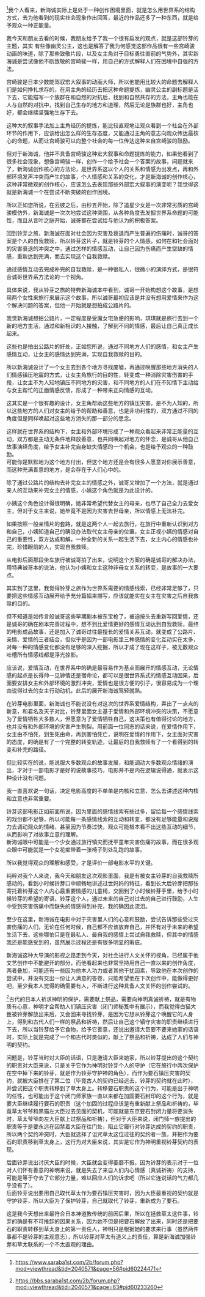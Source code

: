 [^myarms-1]我个人看来，新海诚实际上是处于一种创作困境里面，就是怎么用世界系的结构方式，去为他看到的现实社会现象作出回答，最近的作品还多了一种东西，就是给予观众一种正能量。

我今天和朋友去看的时候，我朋友给予了我一个很有启发的观点，就是这部铃芽的主题，其实    有些像幽灵公主，这也是解答了我为何感觉这部作品很有一些宫崎骏动画的味道，除了那些致敬片段，以及女主角对于目标勇往直前的气势外，其实新海诚是尝试像他不断致敬的宫崎骏一样，用自己的方式解释人们在困境中自强的方法。

宫崎骏是日本少数能驾驭宏大叙事的动画大师，所以他能用比较大的命题去解释人们是如何挣扎求存的，在用主角的经历去把这种命题提炼，幽灵公主的副标题是活下去，它能描写一个族群在和自然的对抗后，找到和自然共存的方法，主角也能在人与自然的对抗中，找到自己生存的地方和道理，然后无论是族群也好，主角也好，都会继续坚强地生存下去。

这种大的叙事手法加上主角经历的提炼，能比较直观地让观众看到一个社会在外部环节的作用下，应该给出怎么样的生存态度，又能通过主角的意志向观众传达最核心的命题，从而让宫崎骏可以向整个社会的每一位传达这种来自宫崎骏的鼓励。

但对于新海诚，他并不具备宫崎骏这种宏大叙事和命题提炼的能力，如果他看到了很多社会现象，想像宫崎骏一样，创作一个给予社会一个答案的故事，问题就来了，新海诚创作核心的方法论，是世界系这以个人的关系和情感为出发点，再和外部环境发声冲突而产生的故事，个人情感和关系的变化，才是新海诚的创作核心，这种非常微观的创作核心，应该怎么去表现那些外部宏大叙事的演变呢？我觉得这就是新海诚一个在尝试不断突破的创作困境。

所以正如您所说，在云彼之后，由秒五开始，除了追星少女是一次非常劣质的宫崎骏模仿外，新海诚是一次次地尝试这种突围，从各种角度去发掘世界系命题的可能性，而且从言叶之庭开始，诚哥都在尝试给与他认为的积极答案。

回到铃芽之旅，新海诚在面对社会因为灾害及衰退而产生普遍的伤痛时，诚哥的答案是个人的自我救赎，所以铃芽这片子，就是铃芽的个人情感，如何在和社会面对的灾害衰退的冲突之中，通过怎样的情感互动，让自己因为伤痛而产生空缺的情感，重新达到完满，而去实现这个自我救赎。

通过感情互动去完成补完的自我救赎，是一种很私人，很微小的演绎方式，是很符合诚哥世界系方法论的一个视角。

具体来说，我从铃芽之旅的特典新海诚本中看到，诚哥一开始构想这个故事，是想用两个女性来旅行来展示这个故事，所以诚哥最初应该是并没有想用爱情来作为这个解决问题的答案，但他一开始就是想拍成公路片的。

我觉新海诚想拍公路片，一定程度是受魔女宅急便的影响，琪琪就是旅行去到一个新的地方生活，通过和新相识的人接触，了解到不同的情感，最后让自己真正成长起来。

这些也是拍出公路片的好处，正如您所说，通过不同地方人们的感情，和女主产生感情互动，让女主的感情达到完满，实现自我救赎的目的。

所以新海诚设计了一个女主去到各个地方寻找废墟，再通过唤醒那些地方消失的人们情感镇压地震的方式，让女主角旅行的目的性，转变成一种消除灾害伤害的手段，让女主不为人知地镇压不同地方的灾害，和不同地方的人们在不知情下主动给与女主帮忙的正面情感反馈，形成了一种带来正向情感的互动。

这其实是一个很有趣的设计，女主角帮助这些地方的镇压灾害，是不为人知的，所以这些地方的人们对女主的给予的帮助和善意，也是非功利性的，双方通过不同的角度但是同样唤起对这些地方消失的那一部分的思念。

这样就在世界系的结构下，女主和外部环境形成了一种观众看起来非常正能量的互动，双方都是主动无条件地释放善意，也共同唤起对地方的怀念，是诚哥从他自己故事演绎角度，给予女主补完自身缺失情感的一个机会，也是给予观众的一种鼓励。  
可能你是默默地为这个地方付出，但这个地方还是会有很多人愿意对你展示善意，而这种充满善意的地方，是会存在于人们心中的。
  
除了通过公路片的结构去补完女主的情感之外，诚哥又增加了一个方法，就是通过亲人的互动来补完女主的情感，小姨这个角色就是为此设计的。

小姨这个角色设计得很明确，她非常希望代替女主的母亲，也尽了自己全力去爱女主，但对于女主来说，她毕竟不是因为灾害去世母亲，所以情感上无法补完。

如果按照一般亲情片的套路，就是这两个人一起去旅行，在旅行中重新认识到对方和自己，小姨知道自己的确没办法取代女主母亲的位置，女主正视小姨的情感对自己的重要性，双方达成和解，一种全新的关系一起生活下去，女主内心的情感也补完，珍惜眼前的人，实现自我救赎。

从电影后面那段坐车旅行被诚哥拍了出来，说明这个方案的确是诚哥的解决办法，用特典诚哥本的说法，他认为小姨和女主这种非母女关系的转变，是故事的一大要点。

其实到了这里，我觉得铃芽之旅作为世界系需要的情感线索，已经非常足够了，只要把这些情感互动展开给予充分篇幅来描写，应该就能实在女主在灾害之后自我救赎的目的。

但不知道是如传言般诚哥这些早期剧本被东宝枪了，被迫按头去重新写回爱情，还是诚哥的确在剧本完善过程中，想不到比爱情更好的感情互动达到自我救赎，最终的电影成品故事，还是加入了诚哥过往最擅长的爱情关系互动，就变成了公路片、亲情、爱情的三者结合，但似乎是因为一部电影里三种感情的变化互动实在太多，对每一种的情感变化都没有足够的深入挖掘，所以才成了现在这样子，被无数观众吐槽所有情感线都是浮光掠影。

应该说，爱情互动，在世界系中的确是最容易作为基点而展开的情感互动，无论情感的起点是长得帅一见钟情还是宿命论，都可以是很世界系式的情感互动因果，后面要安排女主和外部环境的激烈冲突，爱情也是很方便的引子，很容易成为一个理由说得过去的女主行动动机，此后的展开新海诚驾轻就熟。

在铃芽电影里面，新海诚也不能说没有对这次的世界系爱情结构，弄出了一点点的新意，和君名及天子对比，铃芽里面女主基于爱情和外部环境冲突的决策，不愿意为了爱情牺牲大多数人，但愿意为了爱情牺牲自己，这决策也有值得讨论的地方，也并没有和外部环境的灾害产生割裂。用前面一位同志的话来说，在爱情作用下，女主由不怕死，到生死由命，再到害怕死亡，说明在爱情的作用下，女主面对灾害的态度，的确是有了一个完整的转变轨迹，让最后的自我救赎有了一个看得到的转变和补完的路径。

但比较实在的说，能说服大多数观众的故事发展，和能调动大多数观众情绪的演出，才对于一部电影才是好的说故事技巧，电影并不是内在逻辑说得通，就表示这种设计没有问题。

我一直喜欢说一句话，决定电影高度的不单单是内核和立意，怎么去讲述这种内核和立意也非常重要。

铃芽这部电影正如前面所说，因为里面的感情线索有些过多，留给每一个感情线索的戏份都不足够，所以可能每一条感情线索的互动和转变，都没有足够能量和说服力去调动观众的情绪，甚至因为节奏过快，观众可能根本看不出这些互动的细节，从而影响了对故事立意的理解。  
新海诚眼中可能是一个少女通过旅行镇灾而抚平童年灾害伤痛的故事，而在很多观众眼中可能就是一个女花痴带着一张椅子到处乱跑的故事。

所以我觉得观众的理解和感受，才是评价一部电影水平的关键。

纯粹对我个人来说，我今天和朋友这次观影里面，我是有被女主铃芽的自我救赎所感动的，看到小时候铃芽口中顺畅地讲述过世妈妈的特征，看到长大后铃芽把那张寄托着铃芽这个人内心最重要情感的儿童椅，交回到了小时候铃芽手里，给予小时候铃芽的希望的寄语，铃芽这个人，通过未来的自己对过去的自己进行鼓励，人生中受到灾害伤痛中而缺失的情感得到补完，我的确因此流泪。

至少在这里，新海诚在电影中对于灾害里人们的心意和鼓励，尝试告诉那些受过灾害伤痛的人们，无论在任何时候，自己都不应该放弃自己，并怀有对于未来的希望生活下去，这些哪怕只是在最私人、最自我的感情上尝试自我救赎，但其中的情感我还是能感受到的，虽然展示过程还是有很多明显的瑕疵。

新海诚这种大导演的影视之路走到今天，对社会进行人文关怀的视角，已经属于他文艺创作中不能避开的部分，而他看起来也非常坚持用自己一直以来的创作角度，两者叠加，可能还有一些因为他本人功力或者其他干扰因素，导致他在本次创作的尝试中，并没有交出一份让人满意的答卷，只能希望他在下次创作中，能做得更好吧，至少我本人觉得的确需要有人，不断进行这种具备人文关怀的创作尝试的。

[^myarms-2]古代的日本人祈求神明的保护，需要献上祭品，需要向神明真诚祈祷，就是有物质有心意，神明才会帮助人们镇压灾害（闭门师秘笈中有展示），而我觉得白猫大臣被铃芽解放出来后，又会回来寻找铃芽，是因为它想从铃芽这个唤醒它的人身上，得到和古代人们一样的祭品和祈祷，然后让自己这个镇守灾害的职责继续进行下去，所以当铃芽给予它食物，给予它善意，还说出邀请大臣要不要来她家的话语时，实际上就是完成了一个和古代时类似的，献上了祭品和祈祷，达成了人们与神明的契约。

问题是，铃芽当时对大臣的话语，只是邀请大臣来她家，所以铃芽提出的这个契约的职责对大臣来说，只是关于它作为神明对铃芽个人的守护（它在旅行中两次保护在空中掉下来的铃芽，就是作为铃芽守护神的角色），而作为要石镇压灾害的契约，就被大臣排在了第二位（毕竟古人的契约已经远去，铃芽的契约就在此时），并尝试把这个职责转移到了草太身上。转移要石职责的这个行为，可能是出于神明的任性，也可能出于这个闭门师家族一直以来都在加固要石封印的这个行为，就是要大臣继续履行要石的职责（这个加固的过程应该是有重新献上祭品和祈祷的，毕竟草太爷爷和黑猫左大臣过去见面的契机，可能就是东京要石封闭力量将要消失时，草太爷爷向左大臣献上过祭品和祈祷），但对于大臣来说，闭门师一族提出的职责等于是要永远在囚禁着大臣在往门处，阻止它履行对铃芽达成的契约的职责，所以两个契约冲突时，大臣就选择了诅咒草太这位过往的契约者一族，并把作为要石的职责移到草太身上，这行为对大臣来说，其实是它作为神明重视铃芽契约的表现。

后面铃芽说出讨厌大臣的时候，大臣就会变得萎靡不振，因为铃芽的表示对于一位对人们怀有善意的神明来说，就是失去了来自人们内心情感（真诚祈祷）的支持，可能是等于夺去了它部分力量，难以回应人们的诉求吧（所以它连说话的气力都几乎没有了）。  
后面铃芽说出要用自己取代草太作为要石镇压灾害时，因为大臣最重视的契约就是守护铃芽，所以大臣为了保护铃芽，自己就取代了铃芽，重新成为了要石。

这是我今天想出来最符合日本神道教传统的前因后果，所以在拯救草太这件事，铃芽的确是有不可推卸的因果关系，因为她不但是把要石解放了出来，同时还是把要石的职责转移到草太身上的第一责任人，神明只是根据她的要求来行事（虽然两件事都不是铃芽的主观意志），所以铃芽对草太有道义上的责任，算是新海诚加强铃芽和草太联系的一个不太直观的理由。

[^myarms-1]:https://www.saraba1st.com/2b/forum.php?mod=viewthread&tid=2040571&page=56#pid60224471
[^myarms-2]:https://bbs.saraba1st.com/2b/forum.php?mod=viewthread&tid=2040571&page=63#pid60233260